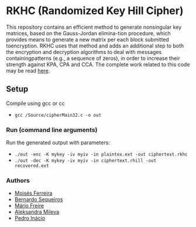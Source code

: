 # RKHC (Randomized Key Hill Cipher)
This repository contains an efficient method to generate nonsingular key matrices, based on the Gauss-Jordan elimina-tion procedure, which provides means to generate a new matrix per each block submitted toencryption. RKHC uses that method and adds an additional step to both the encryption and decryption algorithms to deal with messages containingpatterns (e.g., a sequence of zeros), in order to increase their strength against KPA, CPA and CCA.
The complete work related to this code may be read [here](https://drive.google.com/open?id=1SWkSnuwzlP1gxs_-aI3kR0uhngS7dpVd).

## Setup
Compile using gcc or cc
- `gcc /Source/cipherMain32.c -o out`

### Run (command line arguments)
Run the generated output with parameters:
- `./out -enc -K mykey -iv myiv -in plaintex.ext -out ciphertext.rkhc`
- `./out -dec -K mykey -iv myiv -in ciphertext.rhill -out recovered.ext`

### Authors
- [Moisés Ferreira](http://di.ubi.pt)
- [Bernardo Sequeiros](http://di.ubi.pt/pessoas.php)
- [Mário Freire](https://www.di.ubi.pt/~mario/)
- [Aleksandra Mileva](https://scholar.google.com/citations?user=d2lHwg0AAAAJ&hl=en)
- [Pedro Inácio](https://www.di.ubi.pt/~inacio/)


